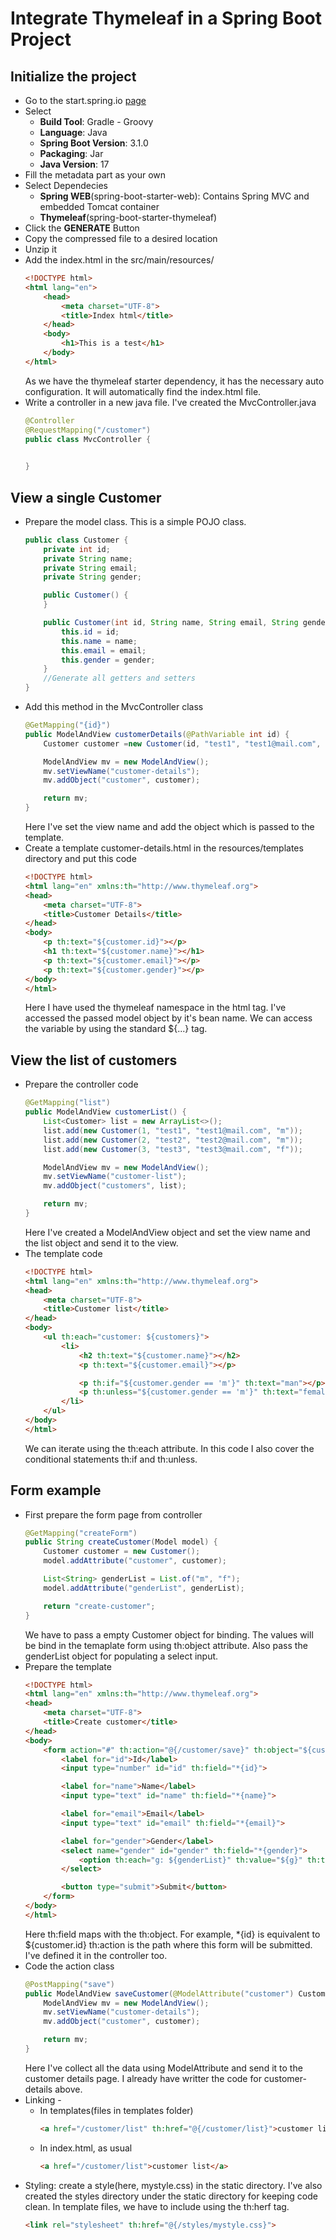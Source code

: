 # Integrate Thymeleaf in a Spring Boot Project

## Initialize the project
* Go to the start.spring.io [page](https://start.spring.io/ "spring boot project generator")
* Select
    * **Build Tool**: Gradle - Groovy
    * **Language**: Java
    * **Spring Boot Version**: 3.1.0
    * **Packaging**: Jar
    * **Java Version**: 17
* Fill the metadata part as your own
* Select Dependecies
    * **Spring WEB**(spring-boot-starter-web): Contains Spring MVC and embedded Tomcat container
    * **Thymeleaf**(spring-boot-starter-thymeleaf)
* Click the **GENERATE** Button
* Copy the compressed file to a desired location
* Unzip it
* Add the index.html in the src/main/resources/
    ```html
    <!DOCTYPE html>
    <html lang="en">
        <head>
            <meta charset="UTF-8">
            <title>Index html</title>
        </head>
        <body>
            <h1>This is a test</h1>
        </body>
    </html>
    ```
    As we have the thymeleaf starter dependency, it has the necessary auto configuration. It will automatically find the index.html file.
* Write a controller in a new java file. I've created the MvcController.java
    ```java
    @Controller
    @RequestMapping("/customer")
    public class MvcController {

        
    }
    ```
## View a single Customer
* Prepare the model class. This is a simple POJO class.
    ```java
    public class Customer {
        private int id;
        private String name;
        private String email;
        private String gender;

        public Customer() {
        }

        public Customer(int id, String name, String email, String gender) {
            this.id = id;
            this.name = name;
            this.email = email;
            this.gender = gender;
        }
        //Generate all getters and setters
    }
    ```
* Add this method in the MvcController class
    ```java
    @GetMapping("{id}")
    public ModelAndView customerDetails(@PathVariable int id) {
        Customer customer =new Customer(id, "test1", "test1@mail.com", "m");

        ModelAndView mv = new ModelAndView();
        mv.setViewName("customer-details");
        mv.addObject("customer", customer);

        return mv;
    }
    ```
    Here I've set the view name and add the object which is passed to the template.
* Create a template customer-details.html in the resources/templates directory and put this code
    ```html
    <!DOCTYPE html>
    <html lang="en" xmlns:th="http://www.thymeleaf.org">
    <head>
        <meta charset="UTF-8">
        <title>Customer Details</title>
    </head>
    <body>
        <p th:text="${customer.id}"></p>
        <h1 th:text="${customer.name}"></h1>
        <p th:text="${customer.email}"></p>
        <p th:text="${customer.gender}"></p>
    </body>
    </html>
    ```
    Here I have used the thymeleaf namespace in the html tag. I've accessed the passed model object by it's bean name. We can access the variable by using the standard ${...} tag.
## View the list of customers
* Prepare the controller code
    ```java
    @GetMapping("list")
    public ModelAndView customerList() {
        List<Customer> list = new ArrayList<>();
        list.add(new Customer(1, "test1", "test1@mail.com", "m"));
        list.add(new Customer(2, "test2", "test2@mail.com", "m"));
        list.add(new Customer(3, "test3", "test3@mail.com", "f"));

        ModelAndView mv = new ModelAndView();
        mv.setViewName("customer-list");
        mv.addObject("customers", list);

        return mv;
    }
    ```
    Here I've created a ModelAndView object and set the view name and the list object and send it to the view.
* The template code
    ```html
    <!DOCTYPE html>
    <html lang="en" xmlns:th="http://www.thymeleaf.org">
    <head>
        <meta charset="UTF-8">
        <title>Customer list</title>
    </head>
    <body>
        <ul th:each="customer: ${customers}">
            <li>
                <h2 th:text="${customer.name}"></h2>
                <p th:text="${customer.email}"></p>

                <p th:if="${customer.gender == 'm'}" th:text="man"></p>
                <p th:unless="${customer.gender == 'm'}" th:text="female"></p>
            </li>
        </ul>
    </body>
    </html>
    ```
    We can iterate using the th:each attribute. In this code I also cover the conditional statements th:if and th:unless.
## Form example
* First prepare the form page from controller
    ```java
    @GetMapping("createForm")
    public String createCustomer(Model model) {
        Customer customer = new Customer();
        model.addAttribute("customer", customer);

        List<String> genderList = List.of("m", "f");
        model.addAttribute("genderList", genderList);

        return "create-customer";
    }
    ```
    We have to pass a empty Customer object for binding. The values will be bind in the temaplate form using th:object attribute. Also pass the genderList object for populating a select input.
* Prepare the template
    ```html
    <!DOCTYPE html>
    <html lang="en" xmlns:th="http://www.thymeleaf.org">
    <head>
        <meta charset="UTF-8">
        <title>Create customer</title>
    </head>
    <body>
        <form action="#" th:action="@{/customer/save}" th:object="${customer}" method="post">
            <label for="id">Id</label>
            <input type="number" id="id" th:field="*{id}">

            <label for="name">Name</label>
            <input type="text" id="name" th:field="*{name}">

            <label for="email">Email</label>
            <input type="text" id="email" th:field="*{email}">

            <label for="gender">Gender</label>
            <select name="gender" id="gender" th:field="*{gender}">
                <option th:each="g: ${genderList}" th:value="${g}" th:text="${g}"></option>
            </select>

            <button type="submit">Submit</button>
        </form>
    </body>
    </html>
    ```
    Here th:field maps with the th:object. For example, *{id} is equivalent to ${customer.id}
    th:action is the path where this form will be submitted. I've defined it in the controller too.
* Code the action class
    ```java
    @PostMapping("save")
    public ModelAndView saveCustomer(@ModelAttribute("customer") Customer customer, Model model) {
        ModelAndView mv = new ModelAndView();
        mv.setViewName("customer-details");
        mv.addObject("customer", customer);

        return mv;
    }
    ```
    Here I've collect all the data using ModelAttribute and send it to the customer details page. I already have writter the code for customer-details above.
* Linking -
    * In templates(files in templates folder)
        ```html
        <a href="/customer/list" th:href="@{/customer/list}">customer list</a>
        ```
    * In index.html, as usual
        ```html
        <a href="/customer/list">customer list</a>
        ```
* Styling: create a style(here, mystyle.css) in the static directory. I've also created the styles directory under the static directory for keeping code clean. In template files, we have to include using the th:herf tag.
    ```html
    <link rel="stylesheet" th:href="@{/styles/mystyle.css}">
    ```



